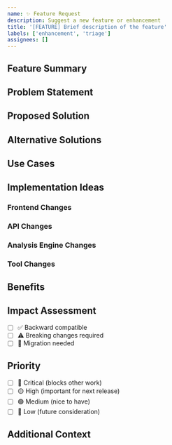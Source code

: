 ```yaml
---
name: ✨ Feature Request
description: Suggest a new feature or enhancement
title: '[FEATURE] Brief description of the feature'
labels: ['enhancement', 'triage']
assignees: []
---
```


## Feature Summary

<!-- A clear and concise description of the feature you'd like to see -->

## Problem Statement

<!-- What problem does this feature solve? What pain point does it address? -->

## Proposed Solution

<!-- Describe your proposed solution in detail -->

## Alternative Solutions

<!-- Have you considered any alternative solutions? -->

## Use Cases

<!-- Describe specific use cases where this feature would be helpful -->

## Implementation Ideas

<!-- If you have thoughts on how this could be implemented -->

### Frontend Changes

<!-- Any UI/UX changes needed -->

### API Changes

<!-- Any backend API changes needed -->

### Analysis Engine Changes

<!-- Any changes to financial analysis logic -->

### Tool Changes

<!-- Any changes to MCP tools -->

## Benefits

<!-- What are the benefits of implementing this feature? -->

## Impact Assessment

<!-- How will this feature impact existing functionality? -->

- [ ] ✅ Backward compatible
- [ ] ⚠️ Breaking changes required
- [ ] 🔄 Migration needed

## Priority

<!-- How important is this feature to you? -->

- [ ] 🔴 Critical (blocks other work)
- [ ] 🟡 High (important for next release)
- [ ] 🟢 Medium (nice to have)
- [ ] 🔵 Low (future consideration)

## Additional Context

<!-- Add any other context, screenshots, or examples -->
